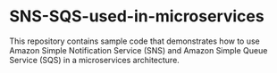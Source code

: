 # SNS-SQS-used-in-microservices
This repository contains sample code that demonstrates how to use Amazon Simple Notification Service (SNS) and Amazon Simple Queue Service (SQS) in a microservices architecture.
